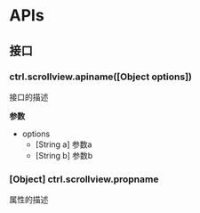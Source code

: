 # APIs

## 接口

### ctrl.scrollview.apiname([Object options])

接口的描述

**参数**

- options
    - [String a] 参数a
    - [String b] 参数b

### [Object] ctrl.scrollview.propname

属性的描述

